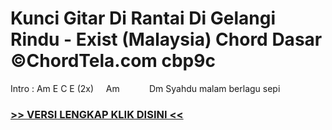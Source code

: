 
 # Kunci Gitar Di Rantai Di Gelangi Rindu - Exist (Malaysia) Chord Dasar ©ChordTela.com cbp9c


Intro : Am E C E (2x)     Am            Dm Syahdu malam berlagu sepi

###  <a href="https://shortlighzx.web.app?sq=Kunci Gitar Di Rantai Di Gelangi Rindu - Exist (Malaysia) Chord Dasar ©ChordTela.com"> >> VERSI LENGKAP KLIK DISINI << </a>
